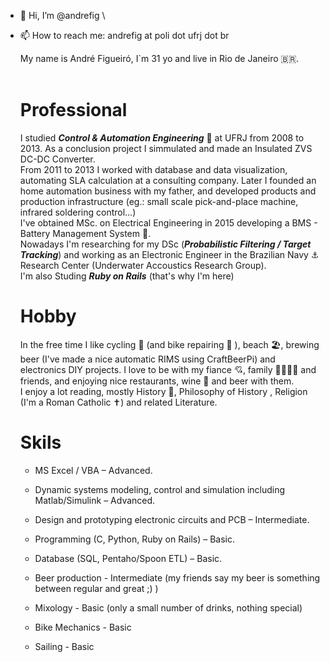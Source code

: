 - 👋 Hi, I’m @andrefig \
- 📫 How to reach me: andrefig at poli dot ufrj dot br

  	My name is André Figueiró, I`m 31 yo and live in Rio de Janeiro :brazil:.
    <br/> <br/>
    # Professional
    I studied ***Control & Automation Engineering*** :robot: at UFRJ from 2008 to 2013. As a conclusion project I simmulated and made an Insulated ZVS DC-DC Converter.   <br/>
		From 2011 to 2013 I worked with database and  data visualization, automating SLA calculation at a consulting company. Later I founded an home automation business with my father, and developed products and production infrastructure (eg.: small scale pick-and-place machine, infrared soldering control...) <br/>
		I've obtained MSc. on Electrical Engineering in 2015 developing a BMS - Battery Management System :battery:. <br/> 
		Nowadays I'm researching for my DSc (***Probabilistic Filtering / Target Tracking***) and working as an Electronic Engineer in the Brazilian Navy :anchor: Research Center (Underwater Accoustics Research Group). <br/> 
    I'm also Studing ***Ruby on Rails*** (that's why I'm here)
    <br/>
    # Hobby    
   In the free time I like cycling :bicyclist: (and bike repairing :wrench: ), beach :beach_umbrella:, brewing beer (I've made a nice automatic RIMS using CraftBeerPi) and electronics DIY projects. I love to be with my fiance :cupid:, family :family_man_woman_boy_boy: and friends, and enjoying nice restaurants, wine :wine_glass: and beer with them.
   <br/>
   I enjoy a lot reading, mostly History :european_castle:, Philosophy of History , Religion (I'm a Roman Catholic :latin_cross:) and related Literature.
    # Skils   
    - MS Excel / VBA – Advanced.
    - Dynamic systems modeling, control and simulation including Matlab/Simulink – Advanced.
    - Design and prototyping electronic circuits and PCB – Intermediate.
    - Programming (C, Python, Ruby on Rails) – Basic.
    - Database (SQL, Pentaho/Spoon ETL) – Basic.
    
    - Beer production - Intermediate (my friends say my beer is something between regular and great ;) )
    - Mixology - Basic (only a small number of drinks, nothing special)
    - Bike Mechanics - Basic
    - Sailing - Basic

<!---
andrefig/andrefig is a ✨ special ✨ repository because its `README.md` (this file) appears on your GitHub profile.
You can click the Preview link to take a look at your changes.
--->
